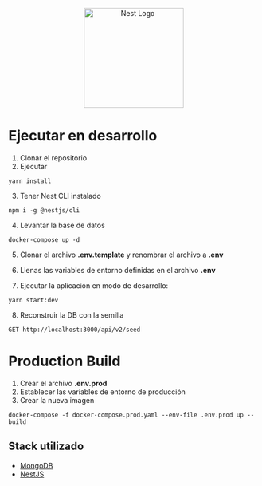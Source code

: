 <p align="center">
  <a href="http://nestjs.com/" target="blank"><img src="https://nestjs.com/img/logo-small.svg" width="200" alt="Nest Logo" /></a>
</p>

# Ejecutar en desarrollo

1. Clonar el repositorio
2. Ejecutar

```
yarn install
```

3. Tener Nest CLI instalado

```
npm i -g @nestjs/cli
```

4. Levantar la base de datos

```
docker-compose up -d
```

5. Clonar el archivo **.env.template** y renombrar el archivo a **.env**

6. Llenas las variables de entorno definidas en el archivo **.env**

7. Ejecutar la aplicación en modo de desarrollo:

```
yarn start:dev
```

8. Reconstruir la DB con la semilla

```
GET http://localhost:3000/api/v2/seed
```

# Production Build

1. Crear el archivo **.env.prod**
2. Establecer las variables de entorno de producción
3. Crear la nueva imagen

```
docker-compose -f docker-compose.prod.yaml --env-file .env.prod up --build
```

## Stack utilizado

- <a href="https://www.mongodb.com" target="_blank">MongoDB</a>
- <a href="https://nestjs.com" target="_blank">NestJS</a></a>
